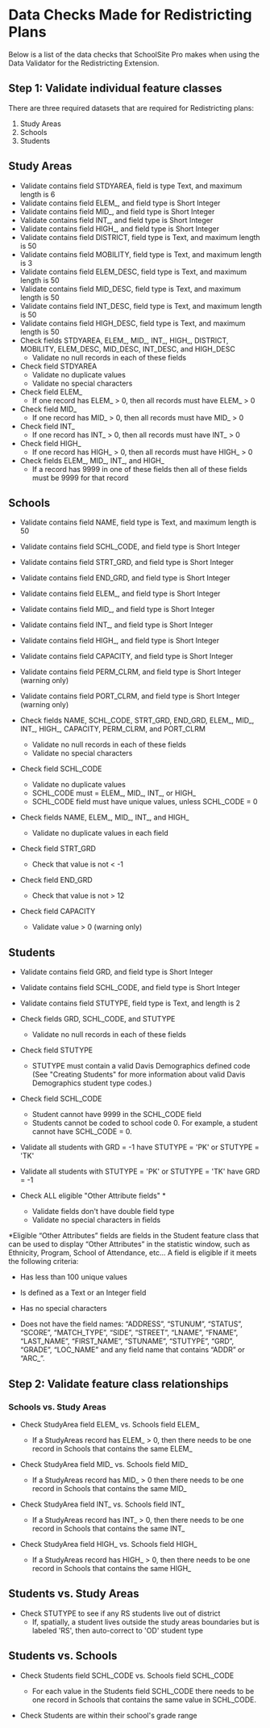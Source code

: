 # Data Checks Made for Redistricting Plans

Below is a list of the data checks that SchoolSite Pro makes when using the Data Validator for the Redistricting Extension.

## Step 1: Validate individual feature classes
There are three required datasets that are required for Redistricting plans:

1. Study Areas
2. Schools
3. Students
 

## Study Areas
* Validate contains field STDYAREA,  field is type Text, and maximum length is 6
* Validate contains field ELEM_, and field type is Short Integer
* Validate contains field MID_, and field type is Short Integer
* Validate contains field INT_, and field type is Short Integer
* Validate contains field HIGH_, and field type is Short Integer
* Validate contains field DISTRICT, field type is Text, and maximum length is 50
* Validate contains field MOBILITY, field type is Text, and maximum length is 3
* Validate contains field ELEM_DESC, field type is Text, and maximum length is 50
* Validate contains field MID_DESC, field type is Text, and maximum length is 50
* Validate contains field INT_DESC, field type is Text, and maximum length is 50
* Validate contains field HIGH_DESC, field type is Text, and maximum length is 50
* Check fields STDYAREA, ELEM_, MID_, INT_, HIGH_, DISTRICT, MOBILITY, ELEM_DESC, MID_DESC, INT_DESC, and HIGH_DESC
  * Validate no null records in each of these fields
* Check field STDYAREA
  * Validate no duplicate values
  * Validate no special characters
* Check field ELEM_
  * If one record has ELEM_ > 0, then all records must have ELEM_ > 0
* Check field MID_
  * If one record has MID_ > 0, then all records must have MID_ > 0
* Check field INT_
  * If one record has INT_ > 0, then all records must have INT_ > 0
* Check field HIGH_
  * If one record has HIGH_ > 0, then all records must have HIGH_ > 0
* Check fields ELEM_, MID_, INT_, and HIGH_
  * If a record has 9999 in one of these fields then all of these fields must be 9999 for that record

## Schools
* Validate contains field NAME,  field type is Text, and maximum length is 50
* Validate contains field SCHL_CODE, and field type is Short Integer
* Validate contains field STRT_GRD, and field type is Short Integer
* Validate contains field END_GRD, and field type is Short Integer
* Validate contains field ELEM_, and field type is Short Integer
* Validate contains field MID_, and field type is Short Integer
* Validate contains field INT_, and field type is Short Integer
* Validate contains field HIGH_, and field type is Short Integer
* Validate contains field CAPACITY, and field type is Short Integer
* Validate contains field PERM_CLRM, and field type is Short Integer (warning only)
* Validate contains field PORT_CLRM, and field type is Short Integer (warning only)
* Check fields NAME, SCHL_CODE, STRT_GRD, END_GRD, ELEM_, MID_, INT_, HIGH_, CAPACITY, PERM_CLRM, and PORT_CLRM
  * Validate no null records in each of these fields
  * Validate no special characters
* Check field SCHL_CODE
  * Validate no duplicate values
  * SCHL_CODE must = ELEM_, MID_, INT_, or HIGH_
  * SCHL_CODE field must have unique values, unless SCHL_CODE = 0

* Check fields NAME, ELEM_, MID_, INT_, and HIGH_
  * Validate no duplicate values in each field
* Check field STRT_GRD
  * Check that value is not < -1
* Check field END_GRD
  * Check that value is not > 12
* Check field CAPACITY
  * Validate value > 0 (warning only)

## Students
* Validate contains field GRD, and field type is Short Integer

* Validate contains field SCHL_CODE, and field type is Short Integer

* Validate contains field STUTYPE, field type is Text, and length is 2

* Check fields GRD, SCHL_CODE, and STUTYPE
  * Validate no null records in each of these fields
* Check field STUTYPE
  * STUTYPE must contain a valid Davis Demographics defined code (See "Creating Students" for more information about valid Davis Demographics student type codes.)

* Check field SCHL_CODE
  * Student cannot have 9999 in the SCHL_CODE field
  * Students cannot be coded to school code 0. For example, a student cannot have SCHL_CODE = 0.

* Validate all students with GRD = -1 have STUTYPE = 'PK' or STUTYPE = 'TK'

* Validate all students with STUTYPE = 'PK' or STUTYPE = 'TK' have GRD = -1

* Check ALL eligible "Other Attribute fields" *
  * Validate fields don't have double field type
  * Validate no special characters in fields

 

*Eligible “Other Attributes” fields are fields in the Student feature class that can be used to display “Other Attributes” in the statistic window, such as Ethnicity, Program, School of Attendance, etc…  A field is eligible if it meets the following criteria:

* Has less than 100 unique values

* Is defined as a Text or an Integer field

* Has no special characters

* Does not have the field names: “ADDRESS”, “STUNUM”, “STATUS”, “SCORE”, “MATCH_TYPE”, “SIDE”, “STREET”, “LNAME”, “FNAME”, “LAST_NAME”, “FIRST_NAME”, “STUNAME”, “STUTYPE”, “GRD”, “GRADE”, “LOC_NAME” and any field name that contains “ADDR” or “ARC_”.

## Step 2: Validate feature class relationships
### Schools vs. Study Areas
* Check StudyArea field ELEM_ vs. Schools field ELEM_
  * If a StudyAreas record has ELEM_ > 0, then there needs to be one record in Schools that contains the same ELEM_

* Check StudyArea field MID_ vs. Schools field MID_
  * If a StudyAreas record has MID_ > 0 then there needs to be one record in Schools that contains the same MID_

* Check StudyArea field INT_ vs. Schools field INT_
  * If a StudyAreas record has INT_ > 0, then there needs to be one record in Schools that contains the same INT_

* Check StudyArea field HIGH_ vs. Schools field HIGH_
  * If a StudyAreas record has HIGH_ > 0, then there needs to be one record in Schools that contains the same HIGH_

## Students vs. Study Areas
* Check STUTYPE to see if any RS students live out of district
  * If, spatially, a student lives outside the study areas boundaries but is labeled 'RS', then auto-correct to 'OD' student type

## Students vs. Schools
* Check Students field SCHL_CODE vs. Schools field SCHL_CODE
  * For each value in the Students field SCHL_CODE there needs to be one record in Schools that contains the same value in SCHL_CODE.

* Check Students are within their school's grade range

 
